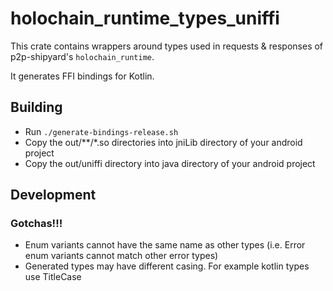 # holochain_runtime_types_uniffi

This crate contains wrappers around types used in requests & responses of p2p-shipyard's `holochain_runtime`.

It generates FFI bindings for Kotlin.

## Building

- Run `./generate-bindings-release.sh`
- Copy the out/**/*.so directories into jniLib directory of your android project
- Copy the out/uniffi directory into java directory of your android project

## Development

### Gotchas!!!
- Enum variants cannot have the same name as other types (i.e. Error enum variants cannot match other error types)
- Generated types may have different casing. For example kotlin types use TitleCase